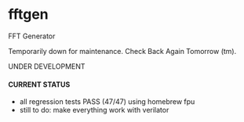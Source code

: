 fftgen
======

FFT Generator

Temporarily down for maintenance.  Check Back Again Tomorrow (tm).

UNDER DEVELOPMENT

#### CURRENT STATUS

- all regression tests PASS (47/47) using homebrew fpu
- still to do: make everything work with verilator
